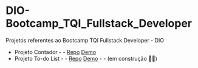 # DIO-Bootcamp_TQI_Fullstack_Developer
Projetos referentes ao Bootcamp TQI Fullstack Developer - DIO<br>
<ul>
  <li>Projeto Contador - -
  <a href="https://github.com/conceicao-peres/DIO-Bootcamp_TQI_Fullstack_Developer/tree/main/JavaScript/Projeto_Contador">Repo</a>
  <a href="https://conceicao-peres.github.io/Projeto-Contador/" target="_blank">Demo</a>
  </li>
  <li>Projeto To-do List - -
  <a href="">Repo</a>
  <a href="" target="_blank">Demo</a>
  - - (em construção 👷‍♀️)
  </li>
</ul>